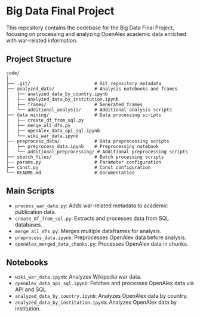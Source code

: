 # Big Data Final Project

This repository contains the codebase for the Big Data Final Project, focusing on processing and analyzing OpenAlex academic data enriched with war-related information.

## Project Structure
```
code/
│
├── .git/                        # Git repository metadata
├── analyzed_data/               # Analysis notebooks and frames
│   ├── analyzed_data_by_country.ipynb
│   ├── analyzed_data_by_institution.ipynb
│   ├── frames/                  # Generated frames
│   └── additional_analysis/     # Additional analysis scripts
├── data mining/                 # Data processing scripts
│   ├── create_df_from_sql.py
│   ├── merge_all_dfs.py
│   ├── openAlex_data_api_sql.ipynb
│   └── wiki_war_data.ipynb
├── preprocess_data/             # Data preprocessing scripts
│   ├── preprocess_data.ipynb    # Preprocessing notebook
│   └── additional_preprocessing/ # Additional preprocessing scripts
├── sbatch_files/                # Batch processing scripts
├── params.py                    # Parameter configuration
├── const.py                     # Const configuration   
└── README.md                    # Documentation
```

## Main Scripts
- `process_war_data.py`: Adds war-related metadata to academic publication data.
- `create_df_from_sql.py`: Extracts and processes data from SQL databases.
- `merge_all_dfs.py`: Merges multiple dataframes for analysis.
- `preprocess_data.ipynb`: Preprocesses OpenAlex data before analysis.
- `openAlex_merged_data_chunks.py`: Processes OpenAlex data in chunks.

## Notebooks
- `wiki_war_data.ipynb`: Analyzes Wikipedia war data.
- `openAlex_data_api_sql.ipynb`: Fetches and processes OpenAlex data via API and SQL.
- `analyzed_data_by_country.ipynb`: Analyzes OpenAlex data by country.
- `analyzed_data_by_institution.ipynb`: Analyzes OpenAlex data by institution.
